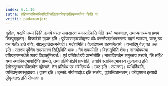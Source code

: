 ```yaml
---
index: 6.1.16
sutra: ग्रहिज्यावयिव्यधिवष्टिविचतिवृश्चतिपृच्छतिभृज्जतीनां ङिति च
vritti: padamanjari
---
```


 गृहीतः, यद्यपि प्रथमं ङिति प्रत्यये परतः सम्प्रसारणं चकारात्किति चेति क्रमो व्याक्यातः, तथाप्यनास्थया प्रथमं कित्युदाहृतम्। विजादेशो गृह्यत इति। पूर्वपरसाहचर्याद्यस्य वपेः परस्मैपदसंभवस्तस्य ग्रहणं न्याय्यम्, यस्तु ठय वच गतौऽ इति वयिः, सोऽनुदातेदात्मनेपदी। यद्येवमिति। वेञादेशस्य ग्रहणमित्यर्थः। यजादिषु वेञ् पठ।ल्त इति। ततश्च पूर्वेणैव सम्प्रसारणं सिद्धिमिति भावः। नैवं शक्यमिति। विज्ञातुमिति शेषः। नानयोपपत्या वयिग्रहणमनर्थकं शक्यं विज्ञातुमित्यर्थः। एवं प्रतिषेधोऽपि प्राप्नोतीति। नात्राविशब्देन समुच्चय उच्यते, किं तर्हि? यथा स्थानिवद्भावाद्विधिः प्राप्यते, तथा प्रतिपेधोऽपि प्राप्नोति, तत्रापि स्तानिवद्भावस्य तुल्यत्वात् इति हेतोस्तुल्यत्वमपिशब्देन द्योत्यते, तेन प्रतिषेध एव भवेदित्यर्थः। उष्ट इति। तसन्तम्। व्यधिर्दिवादिः, व्यचिप्रभृतयस्तुदादयः। वृक्ण इति। ठ्स्कोः संयोगाद्योःऽ इति सलोपः, पूर्ववन्निष्ठानत्वम्। वरीवृश्च्यत इत्यादौ ठ्रीगृत्वतःऽ इति रीग्भावः ॥